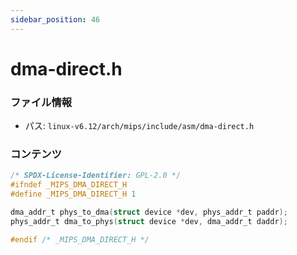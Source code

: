 ```yaml
---
sidebar_position: 46
---
```

# dma-direct.h

### ファイル情報

- パス: `linux-v6.12/arch/mips/include/asm/dma-direct.h`

### コンテンツ

```h
/* SPDX-License-Identifier: GPL-2.0 */
#ifndef _MIPS_DMA_DIRECT_H
#define _MIPS_DMA_DIRECT_H 1

dma_addr_t phys_to_dma(struct device *dev, phys_addr_t paddr);
phys_addr_t dma_to_phys(struct device *dev, dma_addr_t daddr);

#endif /* _MIPS_DMA_DIRECT_H */

```
